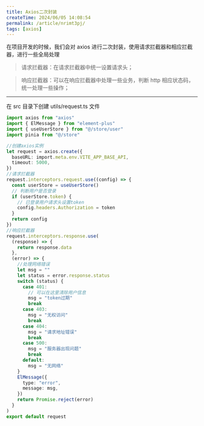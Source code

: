 ```yaml
---
title: Axios二次封装
createTime: 2024/06/05 14:08:54
permalink: /article/nrimt3pj/
tags: [axios]
---
```


在项目开发的时候，我们会对 axios 进行二次封装，使用请求拦截器和相应拦截器，进行一些全局处理

<!-- more -->

> 请求拦截器：在请求拦截器中统一设置请求头；

> 响应拦截器：可以在响应拦截器中处理一些业务，判断 http 相应状态码，统一处理一些操作；

---

在 src 目录下创建 utils/request.ts 文件

```ts
import axios from "axios"
import { ElMessage } from "element-plus"
import { useUserStore } from "@/store/user"
import pinia from "@/store"

//创建axios实例
let request = axios.create({
  baseURL: import.meta.env.VITE_APP_BASE_API,
  timeout: 5000,
})
//请求拦截器
request.interceptors.request.use((config) => {
  const userStore = useUserStore()
  // 判断用户是否登录
  if (userStore.token) {
    // 已登录用户请求头设置token
    config.headers.Authorization = token
  }
  return config
})
//响应拦截器
request.interceptors.response.use(
  (response) => {
    return response.data
  },
  (error) => {
    //处理网络错误
    let msg = ""
    let status = error.response.status
    switch (status) {
      case 401:
        // 可以在这里清除用户信息
        msg = "token过期"
        break
      case 403:
        msg = "无权访问"
        break
      case 404:
        msg = "请求地址错误"
        break
      case 500:
        msg = "服务器出现问题"
        break
      default:
        msg = "无网络"
    }
    ElMessage({
      type: "error",
      message: msg,
    })
    return Promise.reject(error)
  }
)
export default request
```
